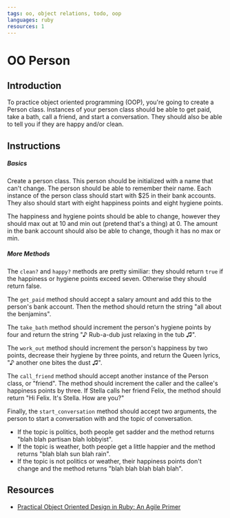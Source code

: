 ```yaml
---
tags: oo, object relations, todo, oop
languages: ruby
resources: 1
---
```


# OO Person

## Introduction

To practice object oriented programming (OOP), you're going to create a Person class. Instances of your person class should be able to get paid, take a bath, call a friend, and start a conversation. They should also be able to tell you if they are happy and/or clean.

## Instructions

##### Basics

Create a person class. This person should be initialized with a name that can't change. The person should be able to remember their name. Each instance of the person class should start with $25 in their bank accounts. They also should start with eight happiness points and eight hygiene points.

The happiness and hygiene points should be able to change, however they should max out at 10 and min out (pretend that's a thing) at 0. The amount in the bank account should also be able to change, though it has no max or min.

##### More Methods

The `clean?` and `happy?` methods are pretty similiar: they should return `true` if the happiness or hygiene points exceed seven. Otherwise they should return false.

The `get_paid` method should accept a salary amount and add this to the person's bank account. Then the method should return the string "all about the benjamins".

The `take_bath` method should increment the person's hygiene points by four and return the string "♪ Rub-a-dub just relaxing in the tub ♫".

The `work_out` method should increment the person's happiness by two points, decrease their hygiene by three points, and return the Queen lyrics, "♪ another one bites the dust ♫".

The `call_friend` method should accept another instance of the Person class, or "friend". The method should increment the caller and the callee's happiness points by three. If Stella calls her friend Felix, the method should return "Hi Felix. It's Stella. How are you?"

Finally, the `start_conversation` method should accept two arguments, the person to start a conversation with and the topic of conversation. 
* If the topic is politics, both people get sadder and the method returns "blah blah partisan blah lobbyist".
* If the topic is weather, both people get a little happier and the method returns "blah blah sun blah rain".
* If the topic is not politics or weather, their happiness points don't change and the method returns "blah blah blah blah blah".

## Resources

* [Practical Object Oriented Design in Ruby: An Agile Primer](http://books.flatironschool.com/books/102)
